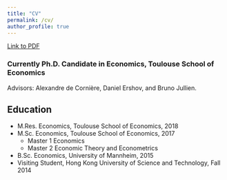 ```yaml
---
title: "CV"
permalink: /cv/
author_profile: true
---
```


[Link to PDF](https://luiseeisfeld.github.io/assets/docs/CV_Eisfeld.pdf)

### Currently Ph.D. Candidate in Economics, Toulouse School of Economics

Advisors: Alexandre de Cornière, Daniel Ershov, and Bruno Jullien.

## Education
* M.Res. Economics, Toulouse School of Economics, 2018
* M.Sc. Economics, Toulouse School of Economics, 2017
  * Master 1 Economics
  * Master 2 Economic Theory and Econometrics
* B.Sc. Economics, University of Mannheim, 2015
* Visiting Student, Hong Kong University of Science and Technology, Fall 2014
  
<!---
## Academic Work in Progress
"How do Online Product Rankings Influence Sellers’ Pricing Behavior?" 
-->
<!--
In this paper, I study how ranking algorithms affect competition between sellers on a platform. More specifically, I investigate how Online Travel Agents' default ranking of hotels influences hotels' price-setting decisions. _(Paper available upon request.)_
* Presented at: Applied Microeconomics and IO Student Workshop (TSE, 2018), Competition and Innovation Summer School (Montenegro, 2019) and EARIE (Barcelona, 2019). Scheduled for presentation, but cancelled due to Covid-19: Workshop on Platforms, E-Commerce and Digital Economics (CREST Paris); TADC (London Business School); EBE Summer Meeting (LMU Munich).
-->
<!--
### Professional Experience
* (Internship: United Nations Industrial Development Organization (UNIDO), Vienna, 2016.)
* Internship: Landesbank Hessen-Th&uuml;ringen, Frankfurt, 2014.
* Research Assistantship: Collaborative Research Center “Political Economy of Reforms”, University of Mannheim, 2013.
-->
<!---
### Teaching Experiences
* Competition Policy Workshop, Spring 2020.
* Intermediate Econometrics (Graduate Course), Fall 2019.
* Applied Econometrics (Graduate Course), Spring 2019.
-->
<!---
### Scholarships, Awards, and Workshops
* NBER Graduate Workshop on the Economics of Artificial Intelligence, Toronto, 2019.
* PROMOS Scholarship (granted by the German Academic Exchange Service), 2014.
* Dean's List, Hong Kong University of Science and Technology, 2014.
-->
<!---
### Technical Skills
R, Matlab, Python, STATA, LaTeX.
-->
<!---
### Languages
German (native), English (fluent), French (fluent), Mandarin (beginner).
-->
